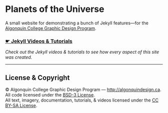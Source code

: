 # Planets of the Universe

A small website for demonstrating a bunch of Jekyll features—for the [Algonquin College Graphic Design Program](http://algonquindesign.ca/).

### [☛ Jekyll Videos & Tutorials](http://github.com/algonquin-design/jekyll/)

*Check out the Jekyll videos & tutorials to see how every aspect of this site was created.*

---

## License & Copyright

© Algonquin College Graphic Design Program — <http://algonquindesign.ca>.	
All code licensed under the [BSD-3 License](LICENSE).	
All text, imagery, documentation, tutorials, & videos licensed under the [CC BY-SA License](http://creativecommons.org/licenses/by-sa/2.5/ca/deed.en_US).
